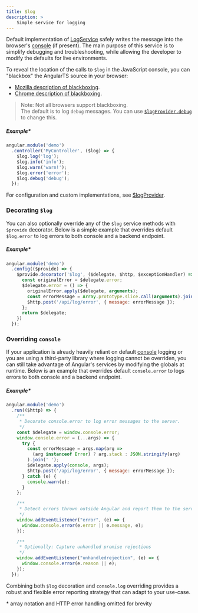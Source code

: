 ```yaml
---
title: $log
description: >
    Simple service for logging
---
```


Default implementation of [LogService](../../../typedoc/interfaces/LogService.html) safely writes the message into the browser's [console](https://developer.mozilla.org/en-US/docs/Web/API/console) (if present). The main purpose of this service is to simplify debugging and troubleshooting, while allowing the developer to modify the defaults for live environments.

To reveal the location of the calls to `$log` in the JavaScript console, you can "blackbox" the AngularTS source in your browser:

- [Mozilla description of blackboxing](https://developer.mozilla.org/en-US/docs/Tools/Debugger/How_to/Black_box_a_source).
- [Chrome description of blackboxing](https://developer.chrome.com/devtools/docs/blackboxing).

> Note: Not all browsers support blackboxing.  
> The default is to log `debug` messages. You can use [`$logProvider.debug`](../../../docs/provider/logprovider/#logprovidersetlogger) to change this.


##### **Example***

```js
angular.module('demo')
  .controller('MyController', ($log) => {
    $log.log('log');
    $log.info('info');
    $log.warn('warn!');
    $log.error('error');
    $log.debug('debug');
  });
```

For configuration and custom implementations, see [$logProvider](../../../docs/provider/logprovider). 

### Decorating `$log`

You can also optionally override any of the `$log` service methods with `$provide` decorator.
Below is a simple example that overrides default `$log.error` to log errors to both console and a backend endpoint.

##### **Example***

```js
angular.module('demo')
  .config(($provide) => {
    $provide.decorator('$log', ($delegate, $http, $exceptionHandler) => {
      const originalError = $delegate.error;
      $delegate.error = () => {
        originalError.apply($delegate, arguments);
        const errorMessage = Array.prototype.slice.call(arguments).join(' ');
        $http.post('/api/log/error', { message: errorMessage });
      };
      return $delegate;
    })
  });
```

### Overriding `console`

If your application is already heavily reliant on default [console](https://developer.mozilla.org/en-US/docs/Web/API/console) logging or you are using a third-party library where logging cannot be overriden, you can still take advantage of Angular's services by modifying the globals at runtime.
Below is an example that overrides default `console.error` to logs errors to both console and a backend endpoint. 

##### **Example***

```js
angular.module('demo')
  .run(($http) => { 
    /**
     * Decorate console.error to log error messages to the server.
     */
    const $delegate = window.console.error;
    window.console.error = (...args) => {
      try {
        const errorMessage = args.map(arg => 
          (arg instanceof Error) ? arg.stack : JSON.stringify(arg)
        ).join(' ');
        $delegate.apply(console, args);
        $http.post('/api/log/error', { message: errorMessage });
      } catch (e) {
        console.warn(e);
      }
    };

    /**
     * Detect errors thrown outside Angular and report them to the server.
     */
    window.addEventListener("error", (e) => {
      window.console.error(e.error || e.message, e);
    });

    /**
     * Optionally: Capture unhandled promise rejections
     */
    window.addEventListener("unhandledrejection", (e) => {
      window.console.error(e.reason || e);
    });
  });
```

Combining both `$log` decoration and `console.log` overriding provides a robust and flexible error reporting strategy that can adapt to your use-case. 

\* array notation and HTTP error handling omitted for brevity